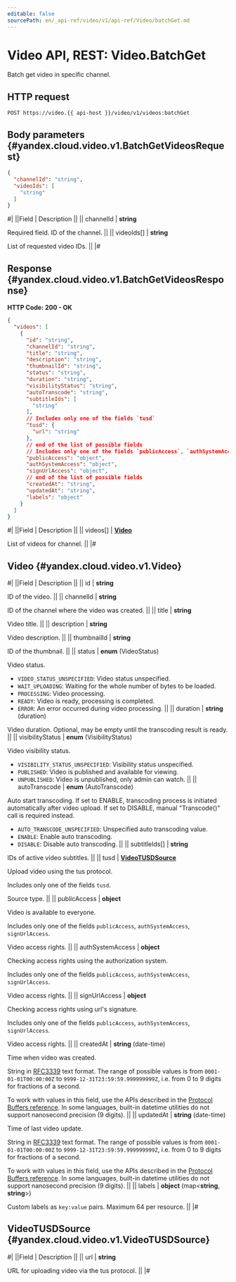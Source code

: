 ```yaml
---
editable: false
sourcePath: en/_api-ref/video/v1/api-ref/Video/batchGet.md
---
```


# Video API, REST: Video.BatchGet

Batch get video in specific channel.

## HTTP request

```
POST https://video.{{ api-host }}/video/v1/videos:batchGet
```

## Body parameters {#yandex.cloud.video.v1.BatchGetVideosRequest}

```json
{
  "channelId": "string",
  "videoIds": [
    "string"
  ]
}
```

#|
||Field | Description ||
|| channelId | **string**

Required field. ID of the channel. ||
|| videoIds[] | **string**

List of requested video IDs. ||
|#

## Response {#yandex.cloud.video.v1.BatchGetVideosResponse}

**HTTP Code: 200 - OK**

```json
{
  "videos": [
    {
      "id": "string",
      "channelId": "string",
      "title": "string",
      "description": "string",
      "thumbnailId": "string",
      "status": "string",
      "duration": "string",
      "visibilityStatus": "string",
      "autoTranscode": "string",
      "subtitleIds": [
        "string"
      ],
      // Includes only one of the fields `tusd`
      "tusd": {
        "url": "string"
      },
      // end of the list of possible fields
      // Includes only one of the fields `publicAccess`, `authSystemAccess`, `signUrlAccess`
      "publicAccess": "object",
      "authSystemAccess": "object",
      "signUrlAccess": "object",
      // end of the list of possible fields
      "createdAt": "string",
      "updatedAt": "string",
      "labels": "object"
    }
  ]
}
```

#|
||Field | Description ||
|| videos[] | **[Video](#yandex.cloud.video.v1.Video)**

List of videos for channel. ||
|#

## Video {#yandex.cloud.video.v1.Video}

#|
||Field | Description ||
|| id | **string**

ID of the video. ||
|| channelId | **string**

ID of the channel where the video was created. ||
|| title | **string**

Video title. ||
|| description | **string**

Video description. ||
|| thumbnailId | **string**

ID of the thumbnail. ||
|| status | **enum** (VideoStatus)

Video status.

- `VIDEO_STATUS_UNSPECIFIED`: Video status unspecified.
- `WAIT_UPLOADING`: Waiting for the whole number of bytes to be loaded.
- `PROCESSING`: Video processing.
- `READY`: Video is ready, processing is completed.
- `ERROR`: An error occurred during video processing. ||
|| duration | **string** (duration)

Video duration. Optional, may be empty until the transcoding result is ready. ||
|| visibilityStatus | **enum** (VisibilityStatus)

Video visibility status.

- `VISIBILITY_STATUS_UNSPECIFIED`: Visibility status unspecified.
- `PUBLISHED`: Video is published and available for viewing.
- `UNPUBLISHED`: Video is unpublished, only admin can watch. ||
|| autoTranscode | **enum** (AutoTranscode)

Auto start transcoding.
If set to ENABLE, transcoding process is initiated automatically after video upload.
If set to DISABLE, manual "Transcode()" call is required instead.

- `AUTO_TRANSCODE_UNSPECIFIED`: Unspecified auto transcoding value.
- `ENABLE`: Enable auto transcoding.
- `DISABLE`: Disable auto transcoding. ||
|| subtitleIds[] | **string**

IDs of active video subtitles. ||
|| tusd | **[VideoTUSDSource](#yandex.cloud.video.v1.VideoTUSDSource)**

Upload video using the tus protocol.

Includes only one of the fields `tusd`.

Source type. ||
|| publicAccess | **object**

Video is available to everyone.

Includes only one of the fields `publicAccess`, `authSystemAccess`, `signUrlAccess`.

Video access rights. ||
|| authSystemAccess | **object**

Checking access rights using the authorization system.

Includes only one of the fields `publicAccess`, `authSystemAccess`, `signUrlAccess`.

Video access rights. ||
|| signUrlAccess | **object**

Checking access rights using url's signature.

Includes only one of the fields `publicAccess`, `authSystemAccess`, `signUrlAccess`.

Video access rights. ||
|| createdAt | **string** (date-time)

Time when video was created.

String in [RFC3339](https://www.ietf.org/rfc/rfc3339.txt) text format. The range of possible values is from
`0001-01-01T00:00:00Z` to `9999-12-31T23:59:59.999999999Z`, i.e. from 0 to 9 digits for fractions of a second.

To work with values in this field, use the APIs described in the
[Protocol Buffers reference](https://developers.google.com/protocol-buffers/docs/reference/overview).
In some languages, built-in datetime utilities do not support nanosecond precision (9 digits). ||
|| updatedAt | **string** (date-time)

Time of last video update.

String in [RFC3339](https://www.ietf.org/rfc/rfc3339.txt) text format. The range of possible values is from
`0001-01-01T00:00:00Z` to `9999-12-31T23:59:59.999999999Z`, i.e. from 0 to 9 digits for fractions of a second.

To work with values in this field, use the APIs described in the
[Protocol Buffers reference](https://developers.google.com/protocol-buffers/docs/reference/overview).
In some languages, built-in datetime utilities do not support nanosecond precision (9 digits). ||
|| labels | **object** (map<**string**, **string**>)

Custom labels as `` key:value `` pairs. Maximum 64 per resource. ||
|#

## VideoTUSDSource {#yandex.cloud.video.v1.VideoTUSDSource}

#|
||Field | Description ||
|| url | **string**

URL for uploading video via the tus protocol. ||
|#